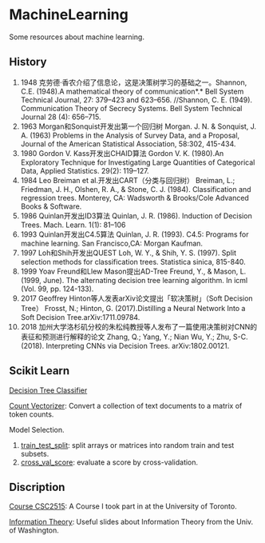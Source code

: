 # MachineLearning

Some resources about machine learning.



## History 

1. 1948 克劳德·香农介绍了信息论，这是决策树学习的基础之一。Shannon, C.E. (1948).A mathematical theory of communication*.* Bell System Technical Journal, 27: 379–423 and 623–656. //Shannon, C. E. (1949). Communication Theory of Secrecy Systems. Bell System Technical Journal 28 (4): 656–715.
2. 1963 Morgan和Sonquist开发出第一个回归树 Morgan. J. N. & Sonquist, J. A. (1963) Problems in the Analysis of Survey Data, and a Proposal, Journal of the American Statistical Association, 58:302, 415-434.
3. 1980 Gordon V. Kass开发出CHAID算法 Gordon V. K. (1980).An Exploratory Technique for Investigating Large Quantities of Categorical Data, Applied Statistics. 29(2): 119–127.
4. 1984 Leo Breiman et al.开发出CART（分类与回归树） Breiman, L.; Friedman, J. H., Olshen, R. A., & Stone, C. J. (1984). Classification and regression trees. Monterey, CA: Wadsworth & Brooks/Cole Advanced Books & Software.
5. 1986 Quinlan开发出ID3算法 Quinlan, J. R. (1986). Induction of Decision Trees. Mach. Learn. 1(1): 81–106
6. 1993 Quinlan开发出C4.5算法 Quinlan, J. R. (1993). C4.5: Programs for machine learning. San Francisco,CA: Morgan Kaufman.
7. 1997 Loh和Shih开发出QUEST Loh, W. Y., & Shih, Y. S. (1997). Split selection methods for classification trees. Statistica sinica, 815-840.
8. 1999 Yoav Freund和Llew Mason提出AD-Tree Freund, Y., & Mason, L. (1999, June). The alternating decision tree learning algorithm. In icml (Vol. 99, pp. 124-133).
9. 2017 Geoffrey Hinton等人发表arXiv论文提出「软决策树」（Soft Decision Tree） Frosst, N.; Hinton, G. (2017).Distilling a Neural Network Into a Soft Decision Tree.arXiv:1711.09784.
10. 2018 加州大学洛杉矶分校的朱松纯教授等人发布了一篇使用决策树对CNN的表征和预测进行解释的论文 Zhang, Q.; Yang, Y.; Nian Wu, Y.; Zhu, S-C. (2018). Interpreting CNNs via Decision Trees. arXiv:1802.00121.





## Scikit Learn

[Decision Tree Classifier](https://scikit-learn.org/stable/modules/generated/sklearn.tree.DecisionTreeClassifier.html)

[Count Vectorizer](https://scikit-learn.org/stable/modules/generated/sklearn.feature_extraction.text.CountVectorizer.html): Convert a collection of text documents to a matrix of token counts. 

Model Selection. 
1. [train_test_split](https://scikit-learn.org/stable/modules/generated/sklearn.model_selection.train_test_split.html#sklearn.model_selection.train_test_split): split arrays or matrices into random train and test subsets. 
2. [cross_val_score](https://scikit-learn.org/stable/modules/generated/sklearn.model_selection.cross_val_score.html#sklearn.model_selection.cross_val_score): evaluate a score by cross-validation. 



## Discription

[Course CSC2515](http://www.cs.toronto.edu/~rgrosse/courses/csc2515_2019/): A Course I took part in at the University of Toronto.

[Information Theory](https://homes.cs.washington.edu/~anuprao/pubs/CSE533Autumn2010/): Useful slides about Information Theory from the Univ. of Washington.  





### 